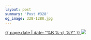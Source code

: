 ```yaml
---
layout: post
summary: 'Post #328'
og_image: 328-1280.jpg
---
```


<p>
 <time>
  <a href="/328">
   {{ page.date | date: "%B %-d, %Y" }}
  </a>
 </time>
 <a href="/328">
  <img sizes="(min-width: 700px) 50vw, calc(100vw - 2rem)" src="{{ site.assets_url }}/328-640.jpg" srcset="{{ site.assets_url }}/328-1280.jpg 1280w, {{ site.assets_url }}/328-960.jpg 960w, {{ site.assets_url }}/328-640.jpg 640w, {{ site.assets_url }}/328-320.jpg 320w"/>
 </a>
</p>
